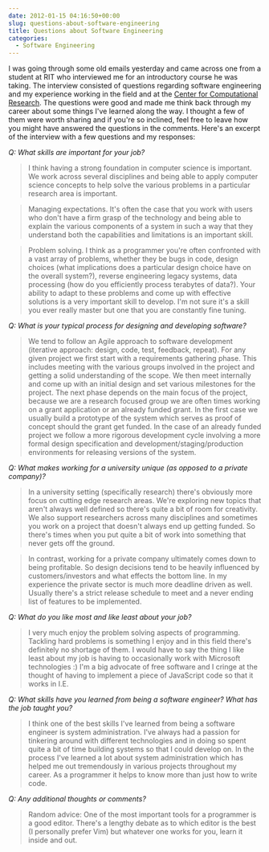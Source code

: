 ```yaml
---
date: 2012-01-15 04:16:50+00:00
slug: questions-about-software-engineering
title: Questions about Software Engineering
categories:
  - Software Engineering
---
```


I was going through some old emails yesterday and came across one from a
student at RIT who interviewed me for an introductory course he was taking. The
interview consisted of questions regarding software engineering and my
experience working in the field and at the [Center for Computational
Research](http://www.ccr.buffalo.edu). <!--more-->The questions were good and made me
think back through my career about some things I've learned along the way. I
thought a few of them were worth sharing and if you're so inclined, feel free
to leave how you might have answered the questions in the comments. Here's an
excerpt of the interview with a few questions and my responses:

_Q: What skills are important for your job?_

> I think having a strong foundation in computer science is important. We work
> across several disciplines and being able to apply computer science concepts
> to help solve the various problems in a particular research area is
> important.

> Managing expectations. It's often the case that you work with users who don't
> have a firm grasp of the technology and being able to explain the various
> components of a system in such a way that they understand both the
> capabilities and limitations is an important skill.

> Problem solving. I think as a programmer you're often confronted with a vast
> array of problems, whether they be bugs in code, design choices (what
> implications does a particular design choice have on the overall system?),
> reverse engineering legacy systems, data processing (how do you efficiently
> process terabytes of data?). Your ability to adapt to these problems and come
> up with effective solutions is a very important skill to develop. I'm not
> sure it's a skill you ever really master but one that you are constantly fine
> tuning.

_Q: What is your typical process for designing and developing software?_

> We tend to follow an Agile approach to software development (iterative
> approach: design, code, test, feedback, repeat). For any given project we
> first start with a requirements gathering phase. This includes meeting with
> the various groups involved in the project and getting a solid understanding
> of the scope. We then meet internally and come up with an initial design and
> set various milestones for the project. The next phase depends on the main
> focus of the project, because we are a research focused group we are often
> times working on a grant application or an already funded grant. In the first
> case we usually build a prototype of the system which serves as proof of
> concept should the grant get funded. In the case of an already funded project
> we follow a more rigorous development cycle involving a more formal design
> specification and development/staging/production environments for releasing
> versions of the system.

_Q: What makes working for a university unique (as opposed to a private company)?_

> In a university setting (specifically research) there's obviously more focus
> on cutting edge research areas. We're exploring new topics that aren't always
> well defined so there's quite a bit of room for creativity. We also support
> researchers across many disciplines and sometimes you work on a project that
> doesn't always end up getting funded. So there's times when you put quite a
> bit of work into something that never gets off the ground.

> In contrast, working for a private company ultimately comes down to being
> profitable. So design decisions tend to be heavily influenced by
> customers/investors and what effects the bottom line. In my experience the
> private sector is much more deadline driven as well. Usually there's a strict
> release schedule to meet and a never ending list of features to be
> implemented.

_Q: What do you like most and like least about your job?_

> I very much enjoy the problem solving aspects of programming. Tackling hard
> problems is something I enjoy and in this field there's definitely no
> shortage of them. I would have to say the thing I like least about my job is
> having to occasionally work with Microsoft technologies :) I'm a big advocate
> of free software and I cringe at the thought of having to implement a piece
> of JavaScript code so that it works in I.E.

_Q: What skills have you learned from being a software engineer? What has the job taught you?_

> I think one of the best skills I've learned from being a software engineer is
> system administration. I've always had a passion for tinkering around with
> different technologies and in doing so spent quite a bit of time building
> systems so that I could develop on. In the process I've learned a lot about
> system administration which has helped me out tremendously in various
> projects throughout my career. As a programmer it helps to know more than
> just how to write code.

_Q: Any additional thoughts or comments?_

> Random advice: One of the most important tools for a programmer is a good
> editor. There's a lengthy debate as to which editor is the best (I personally
> prefer Vim) but whatever one works for you, learn it inside and
> out.
